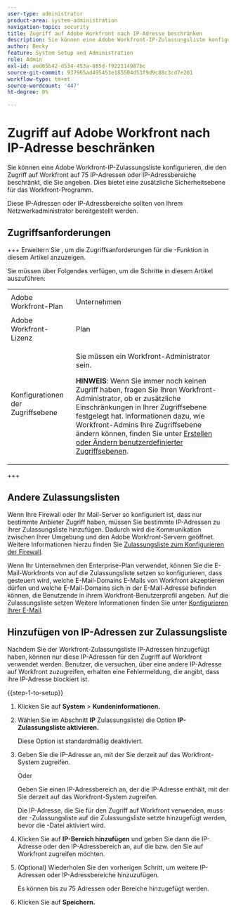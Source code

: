 ```yaml
---
user-type: administrator
product-area: system-administration
navigation-topic: security
title: Zugriff auf Adobe Workfront nach IP-Adresse beschränken
description: Sie können eine Adobe Workfront-IP-Zulassungsliste konfigurieren, die den Zugriff auf Workfront auf 75 IP-Adressen oder IP-Adressbereiche beschränkt, die Sie angeben. Dies bietet eine zusätzliche Sicherheitsebene für das Workfront-Programm.
author: Becky
feature: System Setup and Administration
role: Admin
exl-id: aed65b42-d534-453a-885d-f922114987bc
source-git-commit: 937965ad495453e185504d53f9d9c88c3cd7e201
workflow-type: tm+mt
source-wordcount: '447'
ht-degree: 0%

---
```


# Zugriff auf Adobe Workfront nach IP-Adresse beschränken

Sie können eine Adobe Workfront-IP-Zulassungsliste konfigurieren, die den Zugriff auf Workfront auf 75 IP-Adressen oder IP-Adressbereiche beschränkt, die Sie angeben. Dies bietet eine zusätzliche Sicherheitsebene für das Workfront-Programm.

Diese IP-Adressen oder IP-Adressbereiche sollten von Ihrem Netzwerkadministrator bereitgestellt werden.

## Zugriffsanforderungen

+++ Erweitern Sie , um die Zugriffsanforderungen für die -Funktion in diesem Artikel anzuzeigen.

Sie müssen über Folgendes verfügen, um die Schritte in diesem Artikel auszuführen:

<table style="table-layout:auto"> 
 <col> 
 <col> 
 <tbody> 
  <tr> 
   <td role="rowheader">Adobe Workfront-Plan</td> 
   <td> <p>Unternehmen</p> </td> 
  </tr> 
  <tr> 
   <td role="rowheader">Adobe Workfront-Lizenz</td> 
   <td>Plan</td> 
  </tr> 
  <tr> 
   <td role="rowheader">Konfigurationen der Zugriffsebene</td> 
   <td> <p>Sie müssen ein Workfront-Administrator sein.</p> <p><b>HINWEIS</b>: Wenn Sie immer noch keinen Zugriff haben, fragen Sie Ihren Workfront-Administrator, ob er zusätzliche Einschränkungen in Ihrer Zugriffsebene festgelegt hat. Informationen dazu, wie Workfront-Admins Ihre Zugriffsebene ändern können, finden Sie unter <a href="../../../administration-and-setup/add-users/configure-and-grant-access/create-modify-access-levels.md" class="MCXref xref">Erstellen oder Ändern benutzerdefinierter Zugriffsebenen</a>.</p> </td> 
  </tr> 
 </tbody> 
</table>

+++

## Andere Zulassungslisten

Wenn Ihre Firewall oder Ihr Mail-Server so konfiguriert ist, dass nur bestimmte Anbieter Zugriff haben, müssen Sie bestimmte IP-Adressen zu ihrer Zulassungsliste hinzufügen. Dadurch wird die Kommunikation zwischen Ihrer Umgebung und den Adobe Workfront-Servern geöffnet. Weitere Informationen hierzu finden Sie [Zulassungsliste zum Konfigurieren der Firewall](../../../administration-and-setup/get-started-wf-administration/configure-your-firewall.md).

Wenn Ihr Unternehmen den Enterprise-Plan verwendet, können Sie die E-Mail-Workfronts von auf die Zulassungsliste setzen so konfigurieren, dass gesteuert wird, welche E-Mail-Domains E-Mails von Workfront akzeptieren dürfen und welche E-Mail-Domains sich in der E-Mail-Adresse befinden können, die Benutzende in ihrem Workfront-Benutzerprofil angeben. Auf die Zulassungsliste setzen Weitere Informationen finden Sie unter [Konfigurieren Ihrer E-Mail](../../../administration-and-setup/get-started-wf-administration/configure-your-email-allowlist.md).

## Hinzufügen von IP-Adressen zur Zulassungsliste

Nachdem Sie der Workfront-Zulassungsliste IP-Adressen hinzugefügt haben, können nur diese IP-Adressen für den Zugriff auf Workfront verwendet werden. Benutzer, die versuchen, über eine andere IP-Adresse auf Workfront zuzugreifen, erhalten eine Fehlermeldung, die angibt, dass ihre IP-Adresse blockiert ist.

{{step-1-to-setup}}

1. Klicken Sie auf **System** > **Kundeninformationen.**

1. Wählen Sie im Abschnitt **IP** Zulassungsliste) die Option **IP-Zulassungsliste aktivieren.**

   Diese Option ist standardmäßig deaktiviert.

1. Geben Sie die IP-Adresse an, mit der Sie derzeit auf das Workfront-System zugreifen.

   Oder

   Geben Sie einen IP-Adressbereich an, der die IP-Adresse enthält, mit der Sie derzeit auf das Workfront-System zugreifen.

   Die IP-Adresse, die Sie für den Zugriff auf Workfront verwenden, muss der -Zulassungsliste auf die Zulassungsliste setzte hinzugefügt werden, bevor die -Datei aktiviert wird.

1. Klicken Sie auf **IP-Bereich hinzufügen** und geben Sie dann die IP-Adresse oder den IP-Adressbereich an, auf die bzw. den Sie auf Workfront zugreifen möchten.
1. (Optional) Wiederholen Sie den vorherigen Schritt, um weitere IP-Adressen oder IP-Adressbereiche hinzuzufügen.

   Es können bis zu 75 Adressen oder Bereiche hinzugefügt werden.

1. Klicken Sie auf **Speichern.**
